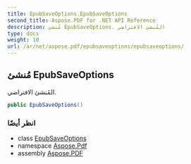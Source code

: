 ```yaml
---
title: EpubSaveOptions.EpubSaveOptions
second_title: Aspose.PDF for .NET API Reference
description: مُنشئ EpubSaveOptions. المُنشئ الافتراضي
type: docs
weight: 10
url: /ar/net/aspose.pdf/epubsaveoptions/epubsaveoptions/
---
```

## مُنشئ EpubSaveOptions

المُنشئ الافتراضي.

```csharp
public EpubSaveOptions()
```

### انظر أيضًا

* class [EpubSaveOptions](../)
* namespace [Aspose.Pdf](../../../aspose.pdf/)
* assembly [Aspose.PDF](../../../)
